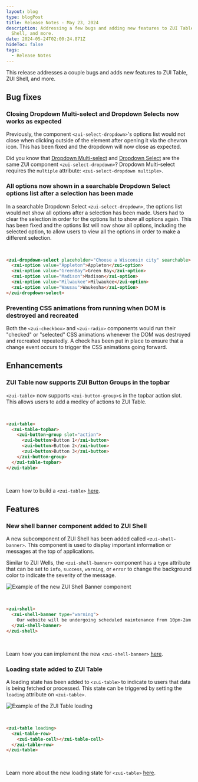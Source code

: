 ```yaml
---
layout: blog
type: blogPost
title: Release Notes - May 23, 2024
description: Addressing a few bugs and adding new features to ZUI Table, ZUI
  Shell, and more.
date: 2024-05-24T02:00:24.871Z
hideToc: false
tags:
  - Release Notes
---
```

This release addresses a couple bugs and adds new features to ZUI Table, ZUI Shell, and more.

<docs-spacer></docs-spacer>

## Bug fixes

### Closing Dropdown Multi-select and Dropdown Selects now works as expected

Previously, the component `<zui-select-dropdown>`'s options list would not close when clicking outside of the element after opening it via the chevron icon. This has been fixed and the dropdown will now close as expected.

<docs-note>Did you know that [Dropdown Multi-select](/design-system/components/dropdown-multi-selects/) and [Dropdown Select](/design-system/components/dropdown-selects/) are the same ZUI component `<zui-select-dropdown>`? Dropdown Multi-select requires the `multiple` attribute: `<zui-select-dropdown multiple>`.</docs-note>

<docs-spacer size="small"></docs-spacer>

### All options now shown in a searchable Dropdown Select options list after a selection has been made

In a searchable Dropdown Select `<zui-select-dropdown>`, the options list would not show all options after a selection has been made. Users had to clear the selection in order for the options list to show all options again. This has been fixed and the options list will now show all options, including the selected option, to allow users to view all the options in order to make a different selection.

<br>

```html
<zui-dropdown-select placeholder="Choose a Wisconsin city" searchable>
  <zui-option value="Appleton">Appleton</zui-option>
  <zui-option value="GreenBay">Green Bay</zui-option>
  <zui-option value="Madison">Madison</zui-option>
  <zui-option value="Milwaukee">Milwaukee</zui-option>
  <zui-option value="Wausau">Waukesha</zui-option>
</zui-dropdown-select>
```

<docs-spacer size="small"></docs-spacer>

### Preventing CSS animations from running when DOM is destroyed and recreated

Both the `<zui-checkbox>` and `<zui-radio>` components would run their "checked" or "selected" CSS animations whenever the DOM was destroyed and recreated repeatedly. A check has been put in place to ensure that a change event occurs to trigger the CSS animations going forward.

<docs-spacer></docs-spacer>

## Enhancements

### ZUI Table now supports ZUI Button Groups in the topbar

`<zui-table>` now supports `<zui-button-group>`s in the topbar action slot. This allows users to add a medley of actions to ZUI Table.

<br>

```html
<zui-table>
  <zui-table-topbar>
    <zui-button-group slot="action">
      <zui-button>Button 1</zui-button>
      <zui-button>Button 2</zui-button>
      <zui-button>Button 3</zui-button>
    </zui-button-group>
  </zui-table-topbar>
</zui-table>
```

<br>

Learn how to build a `<zui-table>` [here](/design-system/components/tables/).

<docs-spacer></docs-spacer>

## Features

### New shell banner component added to ZUI Shell

A new subcomponent of ZUI Shell has been added called `<zui-shell-banner>`. This component is used to display important information or messages at the top of applications.

Similar to ZUI Wells, the `<zui-shell-banner>` component has a `type` attribute that can be set to `info`, `success`, `warning`, or `error` to change the background color to indicate the severity of the message.

![Example of the new ZUI Shell Banner component](/images/2024-05-release-notes-shell-banner.png "Example of the new ZUI Shell Banner component")

<br>

```html
<zui-shell>
  <zui-shell-banner type="warning">
    Our website will be undergoing scheduled maintenance from 10pm-2am EST.
  </zui-shell-banner>
</zui-shell>
```

<br>

Learn how you can implement the new `<zui-shell-banner>` [here](/design-system/components/shell/).

<docs-spacer size="small"></docs-spacer>

### Loading state added to ZUI Table

A loading state has been added to `<zui-table>` to indicate to users that data is being fetched or processed. This state can be triggered by setting the `loading` attribute on `<zui-table>`.

![Example of the ZUI Table loading](/images/2024-05-release-notes-table-loading.png "Example of the ZUI Table loading")

<br>

```html
<zui-table loading>
  <zui-table-row>
    <zui-table-cell></zui-table-cell>
  </zui-table-row>
</zui-table>
```

<br>

Learn more about the new loading state for `<zui-table>` [here](/design-system/components/tables/).